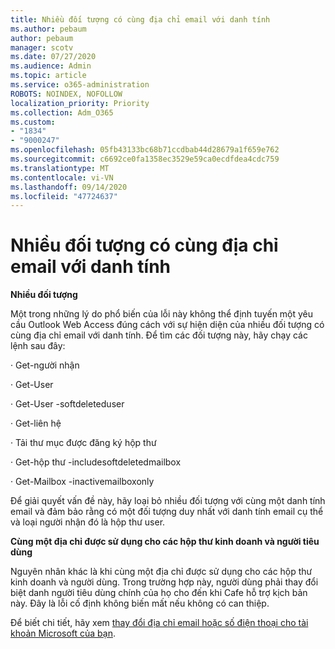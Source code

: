 ```yaml
---
title: Nhiều đối tượng có cùng địa chỉ email với danh tính
ms.author: pebaum
author: pebaum
manager: scotv
ms.date: 07/27/2020
ms.audience: Admin
ms.topic: article
ms.service: o365-administration
ROBOTS: NOINDEX, NOFOLLOW
localization_priority: Priority
ms.collection: Adm_O365
ms.custom:
- "1834"
- "9000247"
ms.openlocfilehash: 05fb43133bc68b71ccdbab44d28679a1f659e762
ms.sourcegitcommit: c6692ce0fa1358ec3529e59ca0ecdfdea4cdc759
ms.translationtype: MT
ms.contentlocale: vi-VN
ms.lasthandoff: 09/14/2020
ms.locfileid: "47724637"
---
```

# <a name="multiple-objects-have-the-same-email-address-as-identity"></a>Nhiều đối tượng có cùng địa chỉ email với danh tính

**Nhiều đối tượng**

Một trong những lý do phổ biến của lỗi này không thể định tuyến một yêu cầu Outlook Web Access đúng cách với sự hiện diện của nhiều đối tượng có cùng địa chỉ email với danh tính. Để tìm các đối tượng này, hãy chạy các lệnh sau đây:

· Get-người nhận <email address>

· Get-User <email address>

· Get-User <email address> -softdeleteduser

· Get-liên hệ <email address>

· Tải thư mục được đăng ký hộp thư <email address>

· Get-hộp thư <email address> -includesoftdeletedmailbox

· Get-Mailbox <email address> -inactivemailboxonly

Để giải quyết vấn đề này, hãy loại bỏ nhiều đối tượng với cùng một danh tính email và đảm bảo rằng có một đối tượng duy nhất với danh tính email cụ thể và loại người nhận đó là hộp thư user.

**Cùng một địa chỉ được sử dụng cho các hộp thư kinh doanh và người tiêu dùng**

Nguyên nhân khác là khi cùng một địa chỉ được sử dụng cho các hộp thư kinh doanh và người dùng. Trong trường hợp này, người dùng phải thay đổi biệt danh người tiêu dùng chính của họ cho đến khi Cafe hỗ trợ kịch bản này. Đây là lỗi cố định không biến mất nếu không có can thiệp.

Để biết chi tiết, hãy xem [thay đổi địa chỉ email hoặc số điện thoại cho tài khoản Microsoft của bạn](https://support.microsoft.com/help/11545/microsoft-account-rename-your-personal-account).